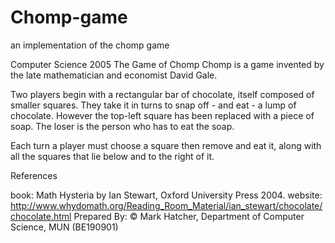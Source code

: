 # Chomp-game
an implementation of the chomp game


Computer Science 2005
The Game of Chomp
Chomp is a game invented by the late mathematician and economist David Gale.

Two players begin with a rectangular bar of chocolate, itself composed of smaller squares. They take it in turns to snap off - and eat - a lump of chocolate. However the top-left square has been replaced with a piece of soap. The loser is the person who has to eat the soap.

Each turn a player must choose a square then remove and eat it, along with all the squares that lie below and to the right of it.

References

book: Math Hysteria by Ian Stewart, Oxford University Press 2004.
website: http://www.whydomath.org/Reading_Room_Material/ian_stewart/chocolate/chocolate.html
Prepared By: © Mark Hatcher, Department of Computer Science, MUN (BE190901)
